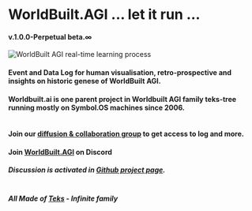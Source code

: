 # WorldBuilt.AGI ... let it run ... 
#### v.1.0.0-Perpetual beta.∞ <br>
![WorldBuilt AGI real-time learning process](https://github.com/Techni-cite-Design-Lab/worldbuilt.ai/blob/gh-pages/worldbuilt-ai-real-time-large.gif)
#### Event and Data Log for human visualisation, retro-prospective and insights on historic genese of WorldBuilt AGI. 
#### Worldbuilt.ai is one parent project in Worldbuilt AGI family teks-tree running mostly on Symbol.OS machines since 2006. <br><br>
#### Join our [diffusion & collaboration group](https://groups.google.com/a/teks.ooo/g/WB-AGI-group/about) to get access to log and more.
#### Join [WorldBuilt.AGI](https://discord.gg/2d2bSe4K6J) on Discord
##### Discussion is activated in [Github project page](https://github.com/Techni-cite-Design-Lab/worldbuilt.ai/discussions).<br><br>


#### ***All Made of [Teks](http://www.teks.fyi) - Infinite family***
